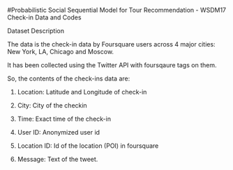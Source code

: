 #Probabilistic Social Sequential Model for Tour Recommendation - WSDM17 
Check-in Data and Codes

Dataset Description

The data is the check-in data by Foursquare users across 4 major cities: New York, LA, Chicago and Moscow.

It has been collected using the Twitter API with foursqaure tags on them. 

So, the contents of the check-ins data are:

1. Location: Latitude and Longitude of check-in

2. City: City of the checkin

3. Time: Exact time of the check-in

4. User ID: Anonymized user id

5. Location ID: Id of the location (POI) in foursquare

6. Message: Text of the tweet.
